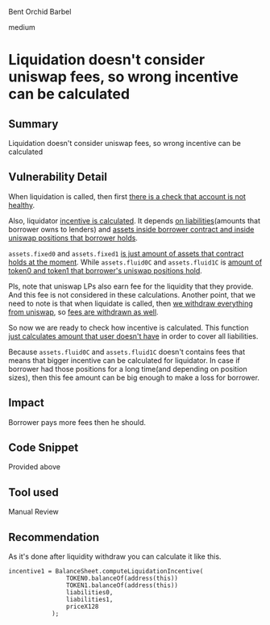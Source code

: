 Bent Orchid Barbel

medium

# Liquidation doesn't consider uniswap fees, so wrong incentive can be calculated
## Summary
Liquidation doesn't consider uniswap fees, so wrong incentive can be calculated
## Vulnerability Detail
When liquidation is called, then first [there is a check that account is not healthy](https://github.com/sherlock-audit/2023-10-aloe/blob/main/aloe-ii/core/src/Borrower.sol#L221).

Also, liquidator [incentive is calculated](https://github.com/sherlock-audit/2023-10-aloe/blob/main/aloe-ii/core/src/Borrower.sol#L213-L219). It depends [on liabilities](https://github.com/sherlock-audit/2023-10-aloe/blob/main/aloe-ii/core/src/Borrower.sol#L216-L217)(amounts that borrower owns to lenders) and [assets inside borrower contract and inside uniswap positions that borrower holds](https://github.com/sherlock-audit/2023-10-aloe/blob/main/aloe-ii/core/src/Borrower.sol#L214-L215).

`assets.fixed0` and `assets.fixed1` [is just amount of assets that contract holds at the moment](https://github.com/sherlock-audit/2023-10-aloe/blob/main/aloe-ii/core/src/Borrower.sol#L491-L492). While `assets.fluid0C` and `assets.fluid1C` is [amount of token0 and token1 that borrower's uniswap positions hold](https://github.com/sherlock-audit/2023-10-aloe/blob/main/aloe-ii/core/src/Borrower.sol#L515-L517).

Pls, note that uniswap LPs also earn fee for the liquidity that they provide. And this fee is not considered in these calculations.
Another point, that we need to note is that when liquidate is called, then [we withdraw everything from uniswap](https://github.com/sherlock-audit/2023-10-aloe/blob/main/aloe-ii/core/src/Borrower.sol#L209C63-L209C67), so [fees are withdrawn as well](https://github.com/sherlock-audit/2023-10-aloe/blob/main/aloe-ii/core/src/Borrower.sol#L542-L543).

So now we are ready to check how incentive is calculated. This function [just calculates amount that user doesn't have](https://github.com/sherlock-audit/2023-10-aloe/blob/main/aloe-ii/core/src/libraries/BalanceSheet.sol#L133-L147) in order to cover all liabilities.

Because `assets.fluid0C` and `assets.fluid1C` doesn't contains fees that means that bigger incentive can be calculated for liquidator. In case if borrower had those positions for a long time(and depending on position sizes), then this fee amount can be big enough to make a loss for borrower.
## Impact
Borrower pays more fees then he should.
## Code Snippet
Provided above
## Tool used

Manual Review

## Recommendation
As it's done after liquidity withdraw you can calculate it like this.
```solidity
incentive1 = BalanceSheet.computeLiquidationIncentive(
                TOKEN0.balanceOf(address(this))
                TOKEN1.balanceOf(address(this))
                liabilities0,
                liabilities1,
                priceX128
            );
```